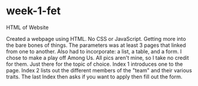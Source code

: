 # week-1-fet
HTML of Website

Created a webpage using HTML.  No CSS or JavaScript.  Getting more into the bare bones of things.  The parameters was at least 3 pages that linked from one to another.  Also had to incorporate: a list, a table, and a form.  I chose to make a play off Among Us.  All pics aren't mine, so I take no credit for them.  Just there for the topic of choice.  Index 1 introduces one to the page.  Index 2 lists out the different members of the "team" and their various traits.  The last Index then asks if you want to apply then fill out the form.
